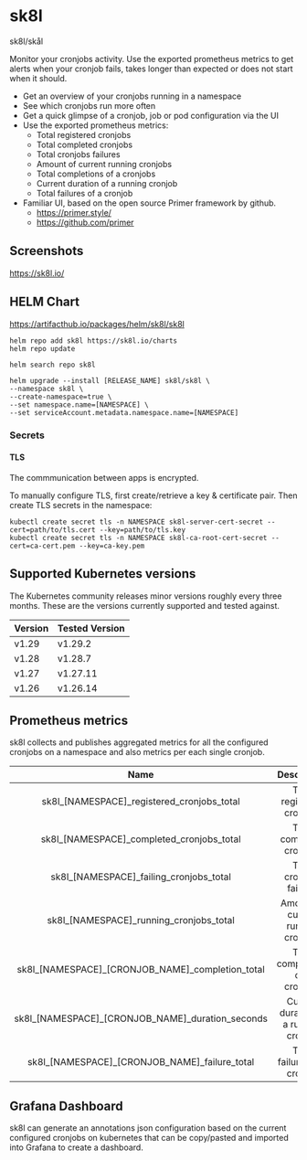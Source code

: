 # sk8l

sk8l/skål

Monitor your cronjobs activity. Use the exported prometheus metrics to get alerts when your cronjob fails, takes longer than expected or does not start when it should.

- Get an overview of your cronjobs running in a namespace
- See which cronjobs run more often
- Get a quick glimpse of a cronjob, job or pod configuration via the UI
- Use the exported prometheus metrics:
  - Total registered cronjobs
  - Total completed cronjobs
  - Total cronjobs failures
  - Amount of current running cronjobs
  - Total completions of a cronjobs
  - Current duration of a running cronjob
  - Total failures of a cronjob
- Familiar UI, based on the open source Primer framework by github.
  - https://primer.style/
  - https://github.com/primer

## Screenshots

https://sk8l.io/

## HELM Chart

https://artifacthub.io/packages/helm/sk8l/sk8l

```
helm repo add sk8l https://sk8l.io/charts
helm repo update

helm search repo sk8l

helm upgrade --install [RELEASE_NAME] sk8l/sk8l \
--namespace sk8l \
--create-namespace=true \
--set namespace.name=[NAMESPACE] \
--set serviceAccount.metadata.namespace.name=[NAMESPACE]
```

### Secrets

#### TLS

The commmunication between apps is encrypted.

To manually configure TLS, first create/retrieve a key & certificate pair. Then create TLS secrets in the namespace:

```
kubectl create secret tls -n NAMESPACE sk8l-server-cert-secret --cert=path/to/tls.cert --key=path/to/tls.key
kubectl create secret tls -n NAMESPACE sk8l-ca-root-cert-secret --cert=ca-cert.pem --key=ca-key.pem
```

## Supported Kubernetes versions

The Kubernetes community releases minor versions roughly every three months. These are the versions currently supported and tested against.

| Version       | Tested Version |
| ------------- | ----------------- |
| v1.29         | v1.29.2           |
| v1.28         | v1.28.7           |
| v1.27         | v1.27.11          |
| v1.26         | v1.26.14          |

## Prometheus metrics

sk8l collects and publishes aggregated metrics for all the configured cronjobs on a namespace and also metrics per each single cronjob.

|                       Name                       |              Description              |
|:------------------------------------------------:|:-------------------------------------:|
| sk8l_[NAMESPACE]_registered_cronjobs_total       | Total registered cronjobs             |
| sk8l_[NAMESPACE]_completed_cronjobs_total        | Total completed cronjobs              |
| sk8l_[NAMESPACE]_failing_cronjobs_total          | Total cronjobs failures               |
| sk8l_[NAMESPACE]_running_cronjobs_total          | Amount of current running cronjobs    |
| sk8l_[NAMESPACE]_[CRONJOB_NAME]_completion_total | Total completions of a cronjobs       |
| sk8l_[NAMESPACE]_[CRONJOB_NAME]_duration_seconds | Current duration of a running cronjob |
| sk8l_[NAMESPACE]_[CRONJOB_NAME]_failure_total    | Total failures of a cronjob           |

## Grafana Dashboard

sk8l can generate an annotations json configuration based on the current configured cronjobs on kubernetes that can be copy/pasted and imported into Grafana to create a dashboard.

